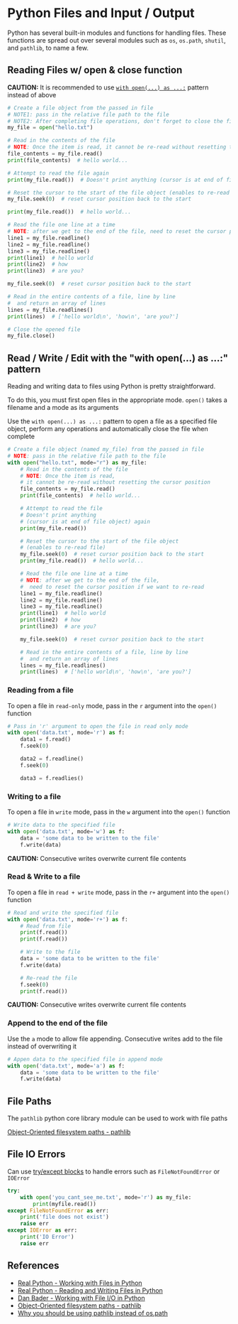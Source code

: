 # Python Files and Input / Output

Python has several built-in modules and functions for handling files. These functions are spread out over several modules such as `os`, `os.path`, `shutil`, and `pathlib`, to name a few.

## Reading Files w/ open & close function

**CAUTION:** It is recommended to use [`with open(...) as ...:`](python_files_io.md#read--write--edit-with-the-with-open-as--pattern) pattern instead of above

```python
# Create a file object from the passed in file
# NOTE1: pass in the relative file path to the file
# NOTE2: After completing file operations, don't forget to close the file!
my_file = open("hello.txt")

# Read in the contents of the file
# NOTE: Once the item is read, it cannot be re-read without resetting the cursor position
file_contents = my_file.read()
print(file_contents)  # hello world...

# Attempt to read the file again
print(my_file.read())  # Doesn't print anything (cursor is at end of file object)

# Reset the cursor to the start of the file object (enables to re-read file)
my_file.seek(0)  # reset cursor position back to the start

print(my_file.read())  # hello world...

# Read the file one line at a time
# NOTE: after we get to the end of the file, need to reset the cursor position if we want to re-read
line1 = my_file.readline()
line2 = my_file.readline()
line3 = my_file.readline()
print(line1)  # hello world
print(line2)  # how
print(line3)  # are you?

my_file.seek(0)  # reset cursor position back to the start

# Read in the entire contents of a file, line by line
#  and return an array of lines
lines = my_file.readlines()
print(lines)  # ['hello world\n', 'how\n', 'are you?']

# Close the opened file
my_file.close()
```

## Read / Write / Edit with the "with open(...) as ...:" pattern

Reading and writing data to files using Python is pretty straightforward.

To do this, you must first open files in the appropriate mode. `open()` takes a filename and a mode as its arguments

Use the `with open(...) as ...:` pattern to open a file as a specified file object, perform any operations and automatically close the file when complete

```python
# Create a file object (named my_file) from the passed in file
# NOTE: pass in the relative file path to the file
with open("hello.txt", mode="r") as my_file:
    # Read in the contents of the file
    # NOTE: Once the item is read,
    # it cannot be re-read without resetting the cursor position
    file_contents = my_file.read()
    print(file_contents)  # hello world...

    # Attempt to read the file
    # Doesn't print anything
    # (cursor is at end of file object) again
    print(my_file.read())

    # Reset the cursor to the start of the file object
    # (enables to re-read file)
    my_file.seek(0)  # reset cursor position back to the start
    print(my_file.read())  # hello world...

    # Read the file one line at a time
    # NOTE: after we get to the end of the file,
    #  need to reset the cursor position if we want to re-read
    line1 = my_file.readline()
    line2 = my_file.readline()
    line3 = my_file.readline()
    print(line1)  # hello world
    print(line2)  # how
    print(line3)  # are you?

    my_file.seek(0)  # reset cursor position back to the start

    # Read in the entire contents of a file, line by line
    #  and return an array of lines
    lines = my_file.readlines()
    print(lines)  # ['hello world\n', 'how\n', 'are you?']
```

### Reading from a file

To open a file in `read-only` mode, pass in the `r` argument into the `open()` function

```python
# Pass in 'r' argument to open the file in read only mode
with open('data.txt', mode='r') as f:
    data1 = f.read()
    f.seek(0)

    data2 = f.readline()
    f.seek(0)

    data3 = f.readlies()
```

### Writing to a file

To open a file in `write` mode, pass in the `w` argument into the `open()` function

```python
# Write data to the specified file
with open('data.txt', mode='w') as f:
    data = 'some data to be written to the file'
    f.write(data)
```

**CAUTION:** Consecutive writes overwrite current file contents

### Read & Write to a file

To open a file in `read + write` mode, pass in the `r+` argument into the `open()` function

```python
# Read and write the specified file
with open('data.txt', mode='r+') as f:
    # Read from file
    print(f.read())
    print(f.read())

    # Write to the file
    data = 'some data to be written to the file'
    f.write(data)

    # Re-read the file
    f.seek(0)
    print(f.read())
```

**CAUTION:** Consecutive writes overwrite current file contents

### Append to the end of the file

Use the `a` mode to allow file appending. Consecutive writes add to the file instead of overwriting it

```python
# Appen data to the specified file in append mode
with open('data.txt', mode='a') as f:
    data = 'some data to be written to the file'
    f.write(data)
```

## File Paths

The `pathlib` python core library module can be used to work with file paths

[Object-Oriented filesystem paths - pathlib](https://docs.python.org/3/library/pathlib.html)

## File IO Errors

Can use [try/except blocks](python_error-handling.md#try--except--else--finally) to handle errors such as `FileNotFoundError` or `IOError`

```python
try:
    with open('you_cant_see_me.txt', mode='r') as my_file:
        print(myfile.read())
except FileNotFoundError as err:
    print('file does not exist')
    raise err
except IOError as err:
    print('IO Error')
    raise err
```

## References

- [Real Python - Working with Files in Python](https://realpython.com/working-with-files-in-python/)
- [Real Python - Reading and Writing Files in Python](https://realpython.com/read-write-files-python/)
- [Dan Bader - Working with File I/O in Python](https://dbader.org/blog/python-file-io)
- [Object-Oriented filesystem paths - pathlib](https://docs.python.org/3/library/pathlib.html)
- [Why you should be using pathlib instead of os.path](https://treyhunner.com/2018/12/why-you-should-be-using-pathlib/)
